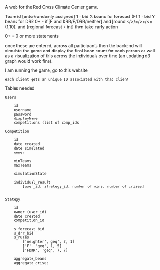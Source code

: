 A web for the Red Cross Climate Center game.


Team id [enter/randomly assigned]
1 - bid X beans for forecast (F)
1 - bid Y beans for DRR
0+ - if [F and DRR/F/DRR/neither] and [round </>/=/>=/<= (1,10)] and [regional forecast > int] then take early action

0+ = 0 or more statements

once these are entered, across all participants then the backend will simulate the game and display the final bean count for each person as well as a visualization of this across the individuals over time (an updating d3 graph would work fine).

I am running the game, go to this website

    each client gets an unique ID associated with that client





Tables needed

    Users 

        id
        username
        password
        displayName
        competitions (list of comp_ids)

    Competition 

        id
        date created
        date simulated
        owner

        minTeams
        maxTeams

        simulationState

        individual_result
            [user_id, strategy_id, number of wins, number of crises]


    Stategy

        id
        owner (user_id)
        date created
        competition_id

        s_forecast_bid
        s_drr_bid
        s_rules
            ['neighter', geq', 7, 1]
            ['F', 'geq', 1, 5]
            ['FDDR', 'geq', 7, 7]

        aggregate_beans
        aggregate_crises

        